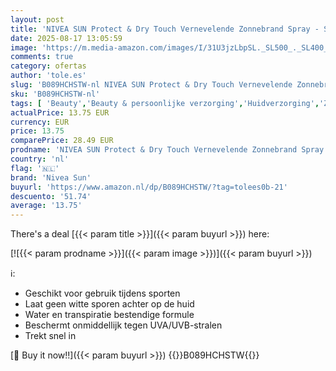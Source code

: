 ```yaml
---
layout: post
title: 'NIVEA SUN Protect & Dry Touch Vernevelende Zonnebrand Spray - SPF50 - Zonnespray - Transparant en Waterproof - UVA/UVB - Zonbescherming - 200ml'
date: 2025-08-17 13:05:59
image: 'https://m.media-amazon.com/images/I/31U3jzLbpSL._SL500_._SL400_.jpg'
comments: true
category: ofertas
author: 'tole.es'
slug: 'B089HCHSTW-nl NIVEA SUN Protect & Dry Touch Vernevelende Zonnebrand...'
sku: 'B089HCHSTW-nl'
tags: [ 'Beauty','Beauty & persoonlijke verzorging','Huidverzorging','Zonnebrandmiddelen','Zonnebrandmiddelen voor het lichaam','Zonverzorging & bruining','nivea sun','🇳🇱', ]
actualPrice: 13.75 EUR
currency: EUR
price: 13.75
comparePrice: 28.49 EUR
prodname: 'NIVEA SUN Protect & Dry Touch Vernevelende Zonnebrand Spray - SPF50 - Zonnespray - Transparant en Waterproof - UVA/UVB - Zonbescherming - 200ml'
country: 'nl'
flag: '🇳🇱'
brand: 'Nivea Sun'
buyurl: 'https://www.amazon.nl/dp/B089HCHSTW/?tag=tolees0b-21'
descuento: '51.74'
average: '13.75'
---
```


There's a deal [{{< param title >}}]({{< param buyurl >}})  here:

[![{{< param prodname >}}]({{< param image >}})]({{< param buyurl >}})

ℹ️:

- Geschikt voor gebruik tijdens sporten
- Laat geen witte sporen achter op de huid
- Water en transpiratie bestendige formule
- Beschermt onmiddellijk tegen UVA/UVB-stralen
- Trekt snel in

[🛒 Buy it now!!]({{< param buyurl >}})
{{<world>}}B089HCHSTW{{</world>}}
